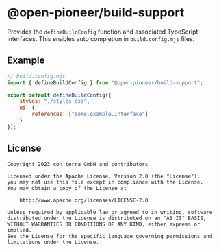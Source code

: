 # @open-pioneer/build-support

Provides the `defineBuildConfig` function and associated TypeScript interfaces.
This enables auto completion in `build.config.mjs` files.

## Example

```js
// build.config.mjs
import { defineBuildConfig } from "@open-pioneer/build-support";

export default defineBuildConfig({
    styles: "./styles.css",
    ui: {
        references: ["some.example.Interface"]
    }
});
```

## License

```
Copyright 2023 con terra GmbH and contributors

Licensed under the Apache License, Version 2.0 (the "License");
you may not use this file except in compliance with the License.
You may obtain a copy of the License at

    http://www.apache.org/licenses/LICENSE-2.0

Unless required by applicable law or agreed to in writing, software
distributed under the License is distributed on an "AS IS" BASIS,
WITHOUT WARRANTIES OR CONDITIONS OF ANY KIND, either express or implied.
See the License for the specific language governing permissions and
limitations under the License.
```
